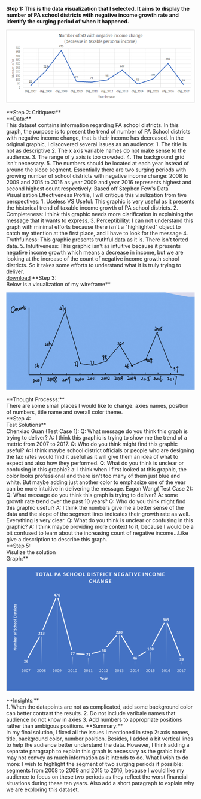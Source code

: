**Step 1:
This is the data visualization that I selected. It aims to display the number of PA school districts with negative income growth rate and identify the surging period of when
it happened.**
<p align="right">
  <img src="./unnamed.png" />
</p>
**Step 2: 
Critiques:**<br />
**Data:**<br />
This dataset contains information regarding PA school districts. In this graph, the purpose is to present the trend of number of PA School districts with negative income change, that is their income has decreased. In the original graphic, I discovered several issues as an audience: 1. The title is not as descriptive 2. The x axis variable names do not make sense to the audience. 3. The range of y axis is too crowded. 4. The background grid isn't necessary. 5. The numbers should be located at each year instead of around the slope segment. 
Essentially there are two surging periods with growing number of school districts with negative income change: 2008 to 2009 and 2015 to 2016 as year 2009 and year 2016 represents highest and second highest count respectively. 
Based off Stephen Few's Data Visualization Effectiveness Profile, I will critique this visulization from five perspectives:
1. Useless VS Useful: This graphic is very useful as it presents the historical trend of taxable income growth of PA school districts. 
2. Completeness: I think this graphic needs more clarification in explaining the message that it wants to express.
3. Perceptibility: I can not understand this graph with minimal efforts because there isn't a "highlighted" object to catch my attention at the first place, and I have to look
for the message
4. Truthfulness: This graphic presents truthful data as it is. There isn't torted data.
5. Intuitiveness: This graphic isn't as intuitive because it presents negative income growth which means a decrease in income, but we are looking at the increase of the count of negative income growth school districts. So it takes some efforts to understand what it is truly trying to deliver. <br />
<a href="./Dataset_critique.xlsx">download</a>
**Step 3: <br />
Below is a visualization of my wireframe**<br />
<p align="right">
  <img src="./Sketch1.png" />
</p>
**Thought Processs:**<br />
There are some small places I would like to change: axies names, position of numbers, title name and overall color theme. <br />
**Step 4: <br />
Test Solutions**<br />
Chenxiao Guan (Test Case 1): 
Q: What message do you think this graph is trying to deliver?
A: I think this graphic is trying to show me the trend of a metric from 2007 to 2017. 
Q: Who do you think might find this graphic useful?
A: I think maybe school district officials or people who are designing the tax rates would find it useful as it will give them an idea of what to expect and also how they performed. 
Q: What do you think is unclear or confusing in this graphic?
a: I think when I first looked at this graphic, the color looks professional and there isn't too many of them just blue and white. But maybe adding just another color to emphasize one of the year can be more intuitive in delivering the message. 
Eagon Wang( Test Case 2):
Q: What message do you think this graph is trying to deliver?
A: some growth rate trend over the past 10 years?
Q: Who do you think might find this graphic useful?
A: I think the numbers give me a better sense of the data and the slope of the segment lines indicates their growth rate as well. Everything is very clear.  
Q: What do you think is unclear or confusing in this graphic?
A: I think maybe providing more context to it, because I would be a bit confused to learn about the increasing count of negative income...Like give a description to describe this graph. <br />
**Step 5: <br />
Visulize the solution<br />
Graph:**<br />
<p align="right">
  <img src="./upload1.png" />
</p>
**Insights:**<br />
1. When the datapoints are not as complicated, add some background color can better contrast the results. 
2. Do not include varibale names that audience do not know in axies 
3. Add numbers to appropriate positions rather than ambigous positions.  
**Summary:**<br />
In my final solution, I fixed all the issues I mentioned in step 2: axis names, title, background color, number position. Besides, I added a bit vertical lines to help 
the audience better understand the data. However, I think adding a separate paragraph to explain this graph is necessary as the grahic itself may not convey as much information
as it intends to do.
What I wish to do more: I wish to highlight the segment of two surging periods if possible: segments from 2008 to 2009 and 2015 to 2016, because I would like my audience to focus on these two periods as they reflect the worst financial situations during these ten years. Also add a short paragraph to explain why we are exploring this dataset. 
 
